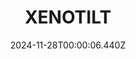 ---
title: "XENOTILT"
id: 2008980
date: 2024-11-28T00:00:06.440Z
link: games/steam/recent/xenotilt
image: http://media.steampowered.com/steamcommunity/public/images/apps/2008980/b0c6b9cd1a958b4e41fcd9b0a1b4b8828a748e8a.jpg
playtime_2weeks: 99
playtime_forever: 99
playtime_windows_forever: 0
playtime_mac_forever: 0
playtime_linux_forever: 99
playtime_deck_forever: 99
---